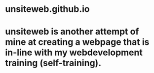 # unsiteweb.github.io
# unsiteweb is another attempt of mine at creating a webpage that is in-line with my webdevelopment training (self-training).
